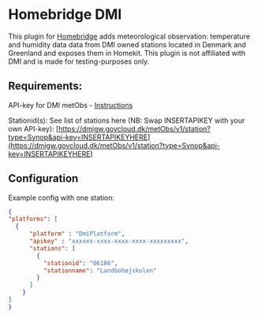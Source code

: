 # Homebridge DMI

This plugin for [Homebridge](https://github.com/nfarina/homebridge) adds meteorological observation: temperature and humidity data data from DMI owned stations located in Denmark and Greenland and exposes them in Homekit. This plugin is not affiliated with DMI and is made for testing-purposes only.

## Requirements:

API-key for DMI metObs - [Instructions](https://confluence.govcloud.dk/pages/viewpage.action?pageId=26476690#UserCreation&AccessManagement-Gettingstartedguide:)

Stationid(s): See list of stations here (NB: Swap INSERTAPIKEY with your own API-key): [https://dmigw.govcloud.dk/metObs/v1/station?type=Synop&api-key=INSERTAPIKEYHERE](https://dmigw.govcloud.dk/metObs/v1/station?type=Synop&api-key=INSERTAPIKEYHERE)

## Configuration

Example config with one station:
```json
{
"platforms": [
  {
      "platform" : "DmiPlatform",
      "apikey" : "xxxxxx-xxxx-xxxx-xxxx-xxxxxxxxx",
      "stations": [
        {
          "stationid": "06186",
          "stationname": "Landbohøjskolen"
        }
      ]
    }
]
}
```
